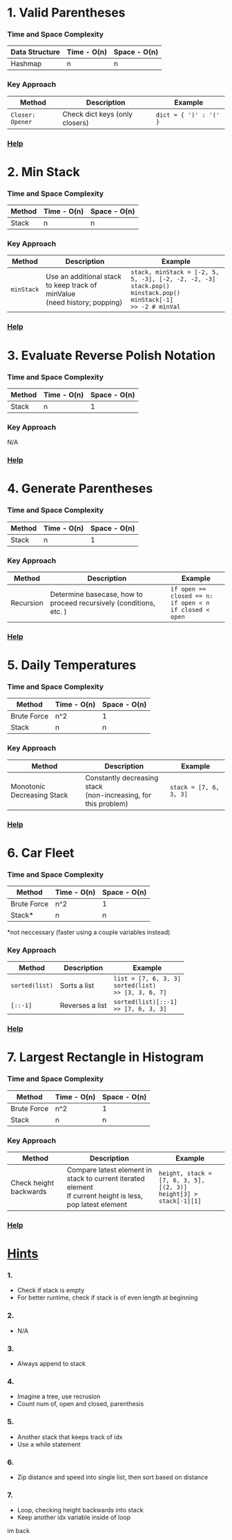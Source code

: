 # 1. Valid Parentheses

### Time and Space Complexity

| Data Structure | Time - O(n) | Space - O(n) | 
|--- |--- |--- | 
| Hashmap | n | n |

### Key Approach

| Method | Description | Example | 
|--- |--- |--- | 
| `Closer: Opener` | Check dict keys (only closers) | `dict = { ')' : '(' } ` |

### [Help](#hints)

# 2. Min Stack

### Time and Space Complexity

| Method | Time - O(n) | Space - O(n) | 
|--- |--- |--- | 
| Stack | n | n |

### Key Approach

| Method | Description | Example | 
|--- |--- |--- | 
| `minStack` | Use an additional stack to keep track of minValue <br/> (need history; popping) | `stack, minStack = [-2, 5, 5, -3], [-2, -2, -2, -3]` <br/> `stack.pop() minstack.pop()` <br/> `minStack[-1]` <br/> `>> -2 # minVal` |

### [Help](#hints)

# 3. Evaluate Reverse Polish Notation

### Time and Space Complexity

| Method | Time - O(n) | Space - O(n) | 
|--- |--- |--- | 
| Stack | n | 1 |

### Key Approach

N/A

### [Help](#hints)

# 4. Generate Parentheses

### Time and Space Complexity

| Method | Time - O(n) | Space - O(n) | 
|--- |--- |--- | 
| Stack | n | 1 |

### Key Approach

| Method | Description | Example | 
|--- |--- |--- | 
| Recursion | Determine basecase, how to proceed recursively (conditions, etc. ) | `if open == closed == n:` <br/> `if open < n` <br/> `if closed < open` | 

### [Help](#hints)

# 5. Daily Temperatures

### Time and Space Complexity

| Method | Time - O(n) | Space - O(n) | 
|--- |--- |--- | 
| Brute Force | n^2 | 1 | 
| Stack | n | n |

### Key Approach

| Method | Description | Example | 
|--- |--- |--- | 
| Monotonic Decreasing Stack | Constantly decreasing stack <br/>(non-increasing, for this problem) | `stack = [7, 6, 3, 3]`| 

### [Help](#hints)

# 6. Car Fleet

### Time and Space Complexity

| Method | Time - O(n) | Space - O(n) | 
|--- |--- |--- | 
| Brute Force | n^2 | 1 | 
| Stack* | n | n |

*not neccessary (faster using a couple variables instead)

### Key Approach

| Method | Description | Example | 
|--- |--- |--- | 
| `sorted(list)` | Sorts a list | `list = [7, 6, 3, 3]` <br/> `sorted(list)` <br/> `>> [3, 3, 6, 7]` | 
| `[::-1]` | Reverses a list | `sorted(list)[::-1]` <br/> `>> [7, 6, 3, 3]`

### [Help](#hints)

# 7. Largest Rectangle in Histogram

### Time and Space Complexity

| Method | Time - O(n) | Space - O(n) | 
|--- |--- |--- | 
| Brute Force | n^2 | 1 | 
| Stack | n | n |

### Key Approach

| Method | Description | Example | 
|--- |--- |--- | 
| Check height backwards | Compare latest element in stack to current iterated element <br/> If current height is less, pop latest element | `height, stack = [7, 6, 3, 5], [(2, 3)]` <br/> `height[3] > stack[-1][1]` | 

### [Help](#hints)


# [Hints](#hints)

### 1. 
- Check if stack is empty
- For better runtime, check if stack is of even length at beginning
### 2. 
- N/A
### 3. 
- Always append to stack
### 4. 
- Imagine a tree, use recrusion
- Count num of, open and closed, parenthesis
### 5. 
- Another stack that keeps track of idx
- Use a while statement
### 6. 
- Zip distance and speed into single list, then sort based on distance
### 7. 
- Loop, checking height backwards into stack
- Keep another idx variable inside of loop

im back